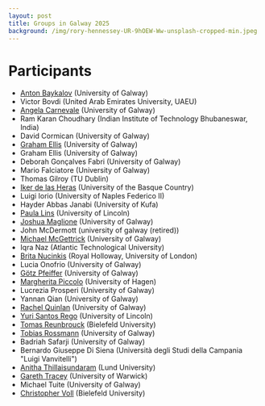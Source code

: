 ```yaml
---
layout: post
title: Groups in Galway 2025
background: /img/rory-hennessey-UR-9hOEW-Ww-unsplash-cropped-min.jpeg
---
```


# Participants

- [Anton Baykalov](https://anton-baykalov.github.io/) (University of Galway)
- Victor Bovdi (United Arab Emirates University, UAEU)
- [Angela Carnevale](https://angelacarnevale.github.io) (University of Galway)
- Ram Karan Choudhary (Indian Institute of Technology Bhubaneswar, India)
- David Cormican (University of Galway)
- [Graham Ellis](https://www.universityofgalway.ie/our-research/people/grahamellis/) (University of Galway)
- Graham Ellis (University of Galway)
- Deborah Gonçalves Fabri (University of Galway)
- Mario Falciatore (University of Galway)
- Thomas Gilroy (TU Dublin)
- [Iker de las Heras](https://iker-delasheras.mozello.com/home/) (University of the Basque Country)
- Luigi Iorio (University of Naples Federico II)
- Hayder Abbas Janabi (University of Kufa)
- [Paula Lins](https://paulalins.com/) (University of Lincoln)
- [Joshua Maglione](https://joshmaglione.com/) (University of Galway)
- John McDermott (university of galway (retired))
- [Michael McGettrick](https://maths.nuigalway.ie/~gettrick/) (University of Galway)
- Iqra Naz (Atlantic Technological University)
- [Brita Nucinkis](https://www.ma.rhul.ac.uk/~uxah002/) (Royal Holloway, University of London)
- Lucia Onofrio (University of Galway)
- [Götz Pfeiffer](https://www.universityofgalway.ie/our-research/people/mathematical-statistical-sciences/goetzpfeiffer/) (University of Galway)
- [Margherita Piccolo](https://megpiccolo.wixsite.com/margherita-piccolo) (University of Hagen)
- Lucrezia Prosperi (University of Galway)
- Yannan Qian (University of Galway)
- [Rachel Quinlan](https://www.rkq.ie) (University of Galway)
- [Yuri Santos Rego](https://ysantosrego.github.io/) (University of Lincoln)
- [Tomas Reunbrouck](https://ekvv.uni-bielefeld.de/pers_publ/publ/PersonDetail.jsp?personId=436959048) (Bielefeld University)
- [Tobias Rossmann](https://torossmann.github.io/) (University of Galway)
- Badriah Safarji (University of Galway)
- Bernardo Giuseppe Di Siena (Università degli Studi della Campania "Luigi Vanvitelli")
- [Anitha Thillaisundaram](https://www.lunduniversity.lu.se/lucat/user/40c60ced6eb85185431ffc505d8283a7) (Lund University)
- [Gareth Tracey](https://sites.google.com/view/gareth-tracey/home) (University of Warwick)
- Michael Tuite (University of Galway)
- [Christopher Voll](https://www.uni-bielefeld.de/fakultaeten/mathematik/ag/voll/) (Bielefeld University)
